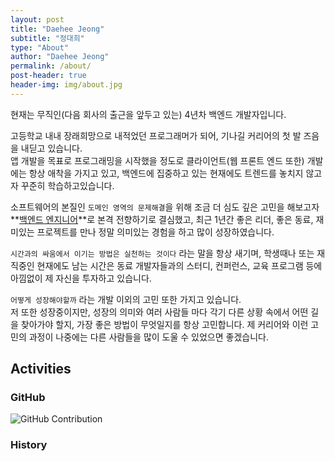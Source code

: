 ```yaml
---
layout: post
title: "Daehee Jeong"
subtitle: "정대희"
type: "About"
author: "Daehee Jeong"
permalink: /about/
post-header: true
header-img: img/about.jpg
---
```


현재는 무직인(다음 회사의 출근을 앞두고 있는) 4년차 백엔드 개발자입니다.

고등학교 내내 장래희망으로 내적었던 프로그래머가 되어, 기나길 커리어의 첫 발 즈음을 내딛고 있습니다.  
앱 개발을 목표로 프로그래밍을 시작했을 정도로 클라이언트(웹 프론트 엔드 또한) 개발에는 항상 애착을 가지고 있고, 백엔드에 집중하고 있는 현재에도 트렌드를 놓치지 않고자 꾸준히 학습하고있습니다.

소프트웨어의 본질인 `도메인 영역의 문제해결`을 위해 조금 더 심도 깊은 고민을 해보고자 **[백엔드 엔지니어](#)**로 본격 전향하기로 결심했고, 최근 1년간 좋은 리더, 좋은 동료, 재미있는 프로젝트를 만나 정말 의미있는 경험을 하고 많이 성장하였습니다.

`시간과의 싸움에서 이기는 방법은 실천하는 것이다` 라는 말을 항상 새기며, 학생때나 또는 재직중인 현재에도 남는 시간은 동료 개발자들과의 스터디, 컨퍼런스, 교육 프로그램 등에 아낌없이 제 자신을 투자하고 있습니다.

`어떻게 성장해야할까` 라는 개발 이외의 고민 또한 가지고 있습니다.  
저 또한 성장중이지만, 성장의 의미와 여러 사람들 마다 각기 다른 상황 속에서 어떤 길을 찾아가야 할지, 가장 좋은 방법이 무엇일지를 항상 고민합니다. 제 커리어와 이런 고민의 과정이 나중에는 다른 사람들을 많이 도울 수 있었으면 좋겠습니다.

## Activities

### GitHub
![GitHub Contribution](https://ghchart.rshah.org/daeheejeong)

### History
<!-- {% include career.html %} -->

<br />